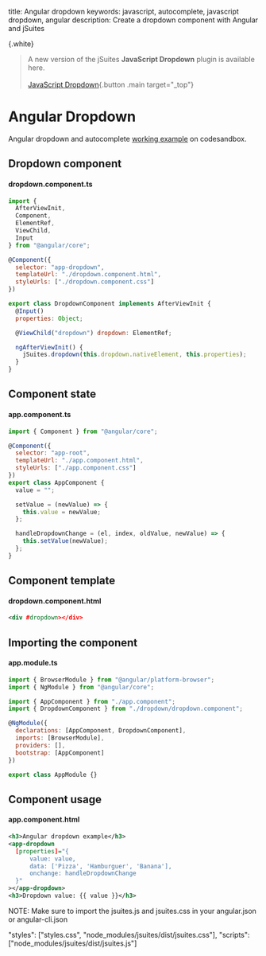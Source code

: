 title: Angular dropdown
keywords: javascript, autocomplete, javascript dropdown, angular
description: Create a dropdown component with Angular and jSuites

{.white}
> A new version of the jSuites **JavaScript Dropdown** plugin is available here.
> <br><br>
> [JavaScript Dropdown](/docs/dropdown){.button .main target="_top"}

Angular Dropdown
================

Angular dropdown and autocomplete [working example](https://codesandbox.io/s/jsuites-angular-dropdown-pu392) on codesandbox.  
  

Dropdown component
------------------

#### dropdown.component.ts

```javascript
import {
  AfterViewInit,
  Component,
  ElementRef,
  ViewChild,
  Input
} from "@angular/core";

@Component({
  selector: "app-dropdown",
  templateUrl: "./dropdown.component.html",
  styleUrls: ["./dropdown.component.css"]
})

export class DropdownComponent implements AfterViewInit {
  @Input()
  properties: Object;

  @ViewChild("dropdown") dropdown: ElementRef;

  ngAfterViewInit() {
    jSuites.dropdown(this.dropdown.nativeElement, this.properties);
  }
}
```

Component state
---------------

#### app.component.ts

```javascript
import { Component } from "@angular/core";

@Component({
  selector: "app-root",
  templateUrl: "./app.component.html",
  styleUrls: ["./app.component.css"]
})
export class AppComponent {
  value = "";

  setValue = (newValue) => {
    this.value = newValue;
  };

  handleDropdownChange = (el, index, oldValue, newValue) => {
    this.setValue(newValue);
  };
}
```

  

Component template
------------------

#### dropdown.component.html

```xml
<div #dropdown></div>
```
  

Importing the component
-----------------------

#### app.module.ts

```javascript
import { BrowserModule } from "@angular/platform-browser";
import { NgModule } from "@angular/core";

import { AppComponent } from "./app.component";
import { DropdownComponent } from "./dropdown/dropdown.component";

@NgModule({
  declarations: [AppComponent, DropdownComponent],
  imports: [BrowserModule],
  providers: [],
  bootstrap: [AppComponent]
})

export class AppModule {}
```
  

Component usage
---------------

#### app.component.html

```xml
<h3>Angular dropdown example</h3>
<app-dropdown
  [properties]="{
      value: value,
      data: ['Pizza', 'Hamburguer', 'Banana'],
      onchange: handleDropdownChange
  }"
></app-dropdown>
<h3>Dropdown value: {{ value }}</h3>
```

NOTE: Make sure to import the jsuites.js and jsuites.css in your angular.json or angular-cli.json

"styles": ["styles.css", "node_modules/jsuites/dist/jsuites.css"],
"scripts": ["node_modules/jsuites/dist/jsuites.js"]
